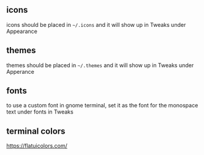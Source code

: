icons
---
icons should be placed in `~/.icons` and it will show up in Tweaks under Appearance

themes
---
themes should be placed in `~/.themes` and it will show up in Tweaks under Apperance

fonts
---
to use a custom font in gnome terminal, set it as the font for the monospace text under fonts in Tweaks

terminal colors
---
https://flatuicolors.com/
